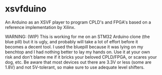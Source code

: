 # xsvfduino
An Arduino as an XSVF player to program CPLD's and FPGA's based on a reference implementation by Xilinx.

WARNING: (WIP) This is working for me on an STM32 Arduino clone (the blue pill) but it is ugly, and probably will take a lot of effort before it becomes a decent tool. I used the bluepill because it was lying on my benchtop and I had nothing better to lay my hands on. Use it at your own risk and don't blame me if it bricks your beloved CPLD/FPGA, or scares your dog, etc.
Be aware that most devices out there are 3.3V or less (some are 1.8V) and not 5V-tolerant, so make sure to use adequate level shifters.
